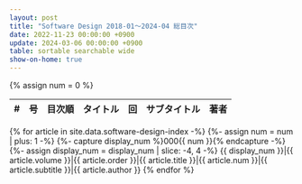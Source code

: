 ```yaml
---
layout: post
title: "Software Design 2018-01～2024-04 総目次"
date: 2022-11-23 00:00:00 +0900
update: 2024-03-06 00:00:00 +0900
table: sortable searchable wide
show-on-home: true
---
```


{% assign num = 0 %}

\#|号|目次順|タイトル|回|サブタイトル|著者
-|-|-|-|-|-|-
{% for article in site.data.software-design-index -%}
{%- assign num = num | plus: 1 -%}
{%- capture display_num %}000{{ num }}{% endcapture -%}
{%- assign display_num = display_num | slice: -4, 4 -%}
{{ display_num }}|<span>{{ article.volume }}</span>|{{ article.order }}|{{ article.title }}|{{ article.num }}|{{ article.subtitle }}|{{ article.author }}
{% endfor %}
